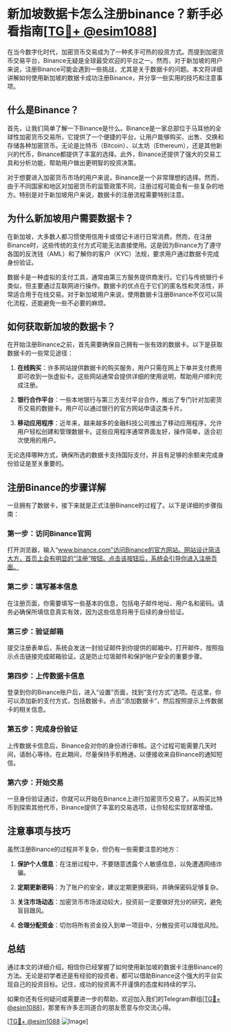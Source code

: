 # 新加坡数据卡怎么注册binance？新手必看指南[[TG💪+ @esim1088](https://t.me/s/esim1088)]

在当今数字化时代，加密货币交易成为了一种炙手可热的投资方式。而提到加密货币交易平台，Binance无疑是全球最受欢迎的平台之一。然而，对于新加坡的用户来说，注册Binance可能会遇到一些挑战，尤其是关于数据卡的问题。本文将详细讲解如何使用新加坡的数据卡成功注册Binance，并分享一些实用的技巧和注意事项。

## 什么是Binance？

首先，让我们简单了解一下Binance是什么。Binance是一家总部位于马耳他的全球性加密货币交易所，它提供了一个便捷的平台，让用户能够购买、出售、交换和存储各种加密货币。无论是比特币（Bitcoin）、以太坊（Ethereum），还是其他新兴的代币，Binance都提供了丰富的选择。此外，Binance还提供了强大的交易工具和分析功能，帮助用户做出更明智的投资决策。

对于想要进入加密货币市场的用户来说，Binance是一个非常理想的选择。然而，由于不同国家和地区对加密货币的监管政策不同，注册过程可能会有一些复杂的地方。特别是对于新加坡用户来说，数据卡的注册流程需要特别注意。

## 为什么新加坡用户需要数据卡？

在新加坡，大多数人都习惯使用信用卡或借记卡进行日常消费。然而，在注册Binance时，这些传统的支付方式可能无法直接使用。这是因为Binance为了遵守各国的反洗钱（AML）和了解你的客户（KYC）法规，要求用户通过数据卡完成身份验证。

数据卡是一种虚拟的支付工具，通常由第三方服务提供商发行。它们与传统银行卡类似，但主要通过互联网进行操作。数据卡的优点在于它们的匿名性和灵活性，非常适合用于在线交易。对于新加坡用户来说，使用数据卡注册Binance不仅可以简化流程，还能避免一些不必要的麻烦。

## 如何获取新加坡的数据卡？

在开始注册Binance之前，首先需要确保自己拥有一张有效的数据卡。以下是获取数据卡的一些常见途径：

1. **在线购买**：许多网站提供数据卡的购买服务，用户只需在网上下单并支付费用即可收到一张虚拟卡。这些网站通常会提供详细的使用说明，帮助用户顺利完成注册。

2. **银行合作平台**：一些本地银行与第三方支付平台合作，推出了专门针对加密货币交易的数据卡。用户可以通过银行的官方网站申请这类卡片。

3. **移动应用程序**：近年来，越来越多的金融科技公司推出了移动应用程序，允许用户轻松创建和管理数据卡。这些应用程序通常界面友好，操作简单，适合初次使用的用户。

无论选择哪种方式，确保所选的数据卡支持国际支付，并且有足够的余额来完成身份验证是至关重要的。

## 注册Binance的步骤详解

一旦拥有了数据卡，接下来就是正式注册Binance的过程了。以下是详细的步骤指南：

### 第一步：访问Binance官网

打开浏览器，输入“www.binance.com”访问Binance的官方网站。网站设计简洁大方，首页上会有明显的“注册”按钮。点击该按钮后，系统会引导你进入注册页面。

### 第二步：填写基本信息

在注册页面，你需要填写一些基本的信息，包括电子邮件地址、用户名和密码。请务必确保所填信息真实有效，因为这些信息将用于后续的身份验证。

### 第三步：验证邮箱

提交注册表单后，系统会发送一封验证邮件到你提供的邮箱中。打开邮件，按照指示点击链接完成邮箱验证。这是防止垃圾邮件和保护账户安全的重要步骤。

### 第四步：上传数据卡信息

登录到你的Binance账户后，进入“设置”页面，找到“支付方式”选项。在这里，你可以添加新的支付方式，包括数据卡。点击“添加数据卡”，然后按照提示上传数据卡的相关信息。

### 第五步：完成身份验证

上传数据卡信息后，Binance会对你的身份进行审核。这个过程可能需要几天时间，请耐心等待。在此期间，尽量保持手机畅通，以便接收来自Binance的通知短信。

### 第六步：开始交易

一旦身份验证通过，你就可以开始在Binance上进行加密货币交易了。从购买比特币到探索其他代币，Binance提供了丰富的交易选项，让你轻松实现财富增值。

## 注意事项与技巧

虽然注册Binance的过程并不复杂，但仍有一些需要注意的地方：

1. **保护个人信息**：在注册过程中，不要随意透露个人敏感信息，以免遭遇网络诈骗。
   
2. **定期更新密码**：为了账户的安全，建议定期更换密码，并确保密码足够复杂。

3. **关注市场动态**：加密货币市场波动较大，投资前一定要做好充分的研究，避免盲目跟风。

4. **合理分配资金**：切勿将所有资金投入到单一项目中，分散投资可以降低风险。

## 总结

通过本文的详细介绍，相信你已经掌握了如何使用新加坡的数据卡注册Binance的方法。无论是初学者还是有经验的投资者，都可以借助Binance这个强大的平台实现自己的投资目标。记住，成功的投资离不开谨慎的态度和持续的学习。

如果你还有任何疑问或需要进一步的帮助，欢迎加入我们的Telegram群组[[TG💪+ @esim1088](https://t.me/s/esim1088)]，那里有许多志同道合的朋友愿意与你交流心得。

[[TG💪+ @esim1088](https://t.me/s/esim1088) ![Image](https://i.postimg.cc/4NQfJmqS/Snipaste-2025-05-13-00-14-12.png)]